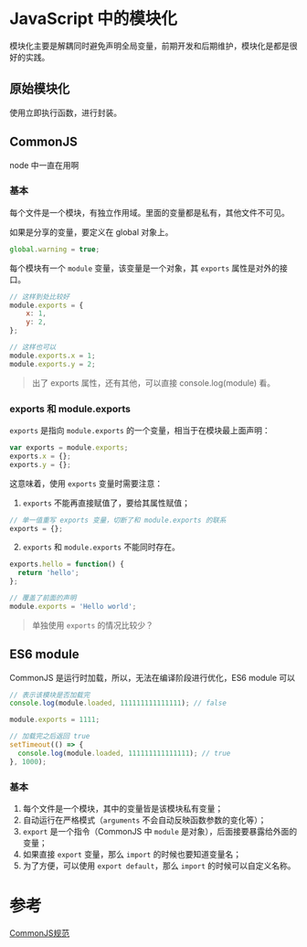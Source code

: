 # JavaScript 中的模块化

模块化主要是解耦同时避免声明全局变量，前期开发和后期维护，模块化是都是很好的实践。

## 原始模块化

使用立即执行函数，进行封装。

## CommonJS

node 中一直在用啊

### 基本

每个文件是一个模块，有独立作用域。里面的变量都是私有，其他文件不可见。

如果是分享的变量，要定义在 global 对象上。

```js
global.warning = true;
```

每个模块有一个 `module` 变量，该变量是一个对象，其 `exports` 属性是对外的接口。

```js
// 这样到处比较好
module.exports = {
    x: 1,
    y: 2,
};

// 这样也可以
module.exports.x = 1;
module.exports.y = 2;
```

> 出了 exports 属性，还有其他，可以直接 console.log(module) 看。

### exports 和 module.exports

`exports` 是指向 `module.exports` 的一个变量，相当于在模块最上面声明：

```js
var exports = module.exports;
exports.x = {};
exports.y = {};
```

这意味着，使用 `exports` 变量时需要注意：

1. `exports` 不能再直接赋值了，要给其属性赋值；

```js
// 单一值重写 exports 变量，切断了和 module.exports 的联系
exports = {};
```

2. `exports` 和 `module.exports` 不能同时存在。

```js
exports.hello = function() {
  return 'hello';
};

// 覆盖了前面的声明
module.exports = 'Hello world';
```

> 单独使用 `exports` 的情况比较少？

## ES6 module

CommonJS 是运行时加载，所以，无法在编译阶段进行优化，ES6 module 可以

```js
// 表示该模块是否加载完
console.log(module.loaded, 111111111111111); // false 

module.exports = 1111;

// 加载完之后返回 true
setTimeout(() => {
  console.log(module.loaded, 111111111111111); // true
}, 1000);
```

### 基本

1. 每个文件是一个模块，其中的变量皆是该模块私有变量；
2. 自动运行在严格模式（`arguments` 不会自动反映函数参数的变化等）；
3. `export` 是一个指令（CommonJS 中 `module` 是对象），后面接要暴露给外面的变量；
4. 如果直接 `export` 变量，那么 `import` 的时候也要知道变量名；
5. 为了方便，可以使用 `export default`，那么 `import` 的时候可以自定义名称。

# 参考

[CommonJS规范](http://javascript.ruanyifeng.com/nodejs/module.html)
